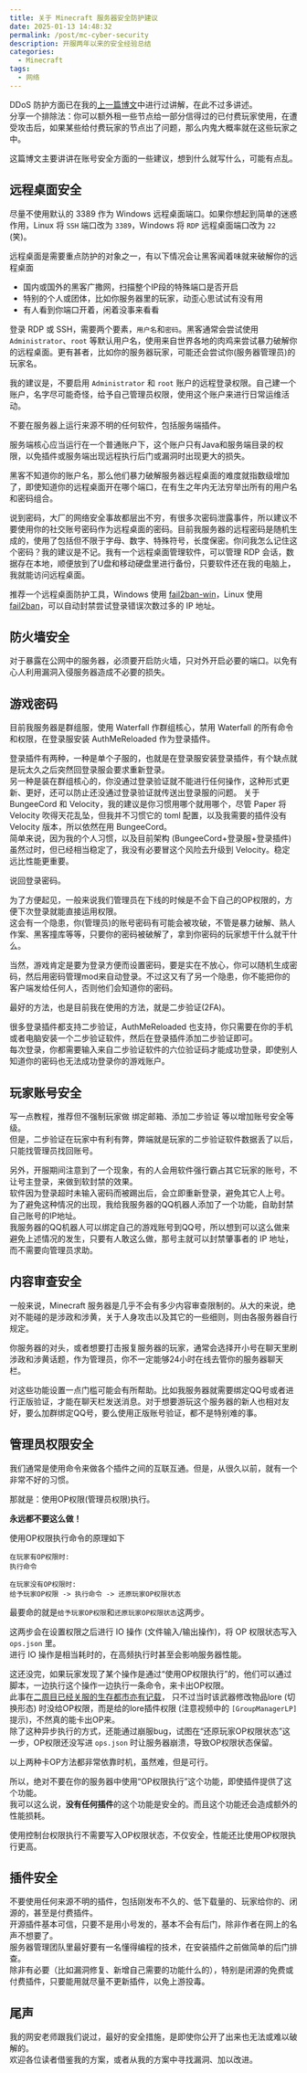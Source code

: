```yaml
---
title: 关于 Minecraft 服务器安全防护建议
date: 2025-01-13 14:48:32
permalink: /post/mc-cyber-security
description: 开服两年以来的安全经验总结
categories:
  - Minecraft
tags:
  - 网络
---
```


DDoS 防护方面已在我的[上一篇博文](https://producer.mrxiaom.top/post/mc-ddos)中进行过讲解，在此不过多讲述。  
分享一个排除法：你可以额外租一些节点给一部分信得过的已付费玩家使用，在遭受攻击后，如果某些给付费玩家的节点出了问题，那么内鬼大概率就在这些玩家之中。

这篇博文主要讲讲在账号安全方面的一些建议，想到什么就写什么，可能有点乱。

## 远程桌面安全

尽量不使用默认的 3389 作为 Windows 远程桌面端口。如果你想起到简单的迷惑作用，Linux 将 `SSH` 端口改为 `3389`，Windows 将 `RDP` 远程桌面端口改为 `22` (笑)。

远程桌面是需要重点防护的对象之一，有以下情况会让黑客闻着味就来破解你的远程桌面
+ 国内或国外的黑客广撒网，扫描整个IP段的特殊端口是否开启
+ 特别的个人或团体，比如你服务器里的玩家，动歪心思试试有没有用
+ 有人看到你端口开着，闲着没事来看看

登录 RDP 或 SSH，需要两个要素，`用户名`和`密码`。黑客通常会尝试使用 `Administrator`、`root` 等默认用户名，使用来自世界各地的肉鸡来尝试暴力破解你的远程桌面。更有甚者，比如你的服务器玩家，可能还会尝试你(服务器管理员)的玩家名。

我的建议是，不要启用 `Administrator` 和 `root` 账户的远程登录权限。自己建一个账户，名字尽可能奇怪，给予自己管理员权限，使用这个账户来进行日常运维活动。

不要在服务器上运行来源不明的任何软件，包括服务端插件。

服务端核心应当运行在一个普通账户下，这个账户只有Java和服务端目录的权限，以免插件或服务端出现远程执行后门或漏洞时出现更大的损失。

黑客不知道你的账户名，那么他们暴力破解服务器远程桌面的难度就指数级增加了，即使知道你的远程桌面开在哪个端口，在有生之年内无法穷举出所有的用户名和密码组合。

说到密码，大厂的网络安全事故都层出不穷，有很多次密码泄露事件，所以建议不要使用你的社交账号密码作为远程桌面的密码。目前我服务器的远程密码是随机生成的，使用了包括但不限于字母、数字、特殊符号，长度保密。你问我怎么记住这个密码？我的建议是不记。我有一个远程桌面管理软件，可以管理 RDP 会话，数据存在本地，顺便放到了U盘和移动硬盘里进行备份，只要软件还在我的电脑上，我就能访问远程桌面。

推荐一个远程桌面防护工具，Windows 使用 [fail2ban-win](https://gitee.com/iamverygood/fail2ban-win)，Linux 使用 [fail2ban](https://github.com/fail2ban/fail2ban)，可以自动封禁尝试登录错误次数过多的 IP 地址。

## 防火墙安全

对于暴露在公网中的服务器，必须要开启防火墙，只对外开启必要的端口。以免有心人利用漏洞入侵服务器造成不必要的损失。

## 游戏密码

目前我服务器是群组服，使用 Waterfall 作群组核心，禁用 Waterfall 的所有命令和权限，在登录服安装 AuthMeReloaded 作为登录插件。

登录插件有两种，一种是单个子服的，也就是在登录服安装登录插件，有个缺点就是玩太久之后突然回登录服会要求重新登录。  
另一种是装在群组核心的，你没通过登录验证就不能进行任何操作，这种形式更新、更好，还可以防止还没通过登录验证就传送出登录服的问题。
关于 BungeeCord 和 Velocity，我的建议是你习惯用哪个就用哪个，尽管 Paper 将 Velocity 吹得天花乱坠，但我并不习惯它的 toml 配置，以及我需要的插件没有 Velocity 版本，所以依然在用 BungeeCord。  
简单来说，因为我的个人习惯，以及目前架构 (BungeeCord+登录服+登录插件) 虽然过时，但已经相当稳定了，我没有必要冒这个风险去升级到 Velocity。稳定远比性能更重要。

说回登录密码。

为了方便起见，一般来说我们管理员在下线的时候是不会下自己的OP权限的，方便下次登录就能直接运用权限。  
这会有一个隐患，你(管理员)的账号密码有可能会被攻破，不管是暴力破解、熟人作案、黑客撞库等等，只要你的密码被破解了，拿到你密码的玩家想干什么就干什么。

当然，游戏肯定是要为登录方便而设置密码，要是实在不放心，你可以随机生成密码，然后用密码管理mod来自动登录。不过这又有了另一个隐患，你不能把你的客户端发给任何人，否则他们会知道你的密码。

最好的方法，也是目前我在使用的方法，就是二步验证(2FA)。

很多登录插件都支持二步验证，AuthMeReloaded 也支持，你只需要在你的手机或者电脑安装一个二步验证软件，然后在登录插件添加二步验证即可。  
每次登录，你都需要输入来自二步验证软件的六位验证码才能成功登录，即使别人知道你的密码也无法成功登录你的游戏账户。

## 玩家账号安全

写一点教程，推荐但不强制玩家做 绑定邮箱、添加二步验证 等以增加账号安全等级。  
但是，二步验证在玩家中有利有弊，弊端就是玩家的二步验证软件数据丢了以后，只能找管理员找回账号。

另外，开服期间注意到了一个现象，有的人会用软件强行霸占其它玩家的账号，不让号主登录，来做到软封禁的效果。  
软件因为登录超时未输入密码而被踢出后，会立即重新登录，避免其它人上号。  
为了避免这种情况的出现，我给我服务器的QQ机器人添加了一个功能，自助封禁自己账号的IP地址。  
我服务器的QQ机器人可以绑定自己的游戏账号到QQ号，所以想到可以这么做来避免上述情况的发生，只要有人敢这么做，那号主就可以封禁肇事者的 IP 地址，而不需要向管理员求助。

## 内容审查安全

一般来说，Minecraft 服务器是几乎不会有多少内容审查限制的。从大的来说，绝对不能碰的是涉政和涉黄，关于人身攻击以及其它的一些细则，则由各服务器自行规定。

你服务器的对头，或者想要打击报复服务器的玩家，通常会选择开小号在聊天里刷涉政和涉黄话题，作为管理员，你不一定能够24小时在线去管你的服务器聊天栏。

对这些功能设置一点门槛可能会有所帮助。比如我服务器就需要绑定QQ号或者进行正版验证，才能在聊天栏发送消息。对于想要游玩这个服务器的新人也相对友好，要么加群绑定QQ号，要么使用正版账号验证，都不是特别难的事。

## 管理员权限安全

我们通常是使用命令来做各个插件之间的互联互通。但是，从很久以前，就有一个非常不好的习惯。

那就是：使用OP权限(管理员权限)执行。

**永远都不要这么做！**

使用OP权限执行命令的原理如下
```
在玩家有OP权限时:
执行命令

在玩家没有OP权限时:
给予玩家OP权限 -> 执行命令 -> 还原玩家OP权限状态
```
最要命的就是`给予玩家OP权限`和`还原玩家OP权限状态`这两步。

这两步会在设置权限之后进行 IO 操作 (文件输入/输出操作)，将 OP 权限状态写入 `ops.json` 里。  
进行 IO 操作是相当耗时的，在高频执行时甚至会影响服务器性能。

这还没完，如果玩家发现了某个操作是通过“使用OP权限执行”的，他们可以通过脚本，一边执行这个操作一边执行一条命令，来卡出OP权限。  
此事在[二周目已经关服的生存都市亦有记载](https://www.bilibili.com/video/BV1ni4y1N7Ex/)，
只不过当时该武器修改物品lore (切换形态) 时没给OP权限，而是给的lore插件权限 (注意视频中的 `[GroupManagerLP]` 提示)，不然真的能卡出OP来。  
除了这种异步执行的方式，还能通过崩服bug，试图在“还原玩家OP权限状态”这一步，OP权限还没写进 `ops.json` 时让服务器崩溃，导致OP权限状态保留。

以上两种卡OP方法都非常依靠时机，虽然难，但是可行。

所以，绝对不要在你的服务器中使用“OP权限执行”这个功能，即使插件提供了这个功能。  
我可以这么说，**没有任何插件**的这个功能是安全的。而且这个功能还会造成额外的性能损耗。

使用控制台权限执行不需要写入OP权限状态，不仅安全，性能还比使用OP权限执行更高。

## 插件安全

不要使用任何来源不明的插件，包括刚发布不久的、低下载量的、玩家给你的、闭源的，甚至是付费插件。  
开源插件基本可信，只要不是用小号发的，基本不会有后门，除非作者在网上的名声不想要了。  
服务器管理团队里最好要有一名懂得编程的技术，在安装插件之前做简单的后门排查。  
除非有必要（比如漏洞修复、新增自己需要的功能什么的），特别是闭源的免费或付费插件，只要能用就尽量不更新插件，以免上游投毒。

## 尾声

我的网安老师跟我们说过，最好的安全措施，是即使你公开了出来也无法或难以破解的。  
欢迎各位读者借鉴我的方案，或者从我的方案中寻找漏洞、加以改进。
